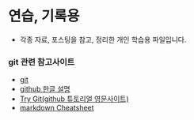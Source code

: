 # 연습, 기록용
 * 각종 자료, 포스팅을 참고, 정리한 개인 학습용 파일입니다.
 
### git 관련 참고사이트
 * [git](https://git-scm.com/)
 * [github 한글 설명](https://mylko72.gitbooks.io/git/content/)
 * [Try Git(github 튜토리얼 영문사이트)](https://try.github.io/levels/1/challenges/19)
 * [markdown Cheatsheet](https://github.com/adam-p/markdown-here/wiki/Markdown-Cheatsheet)
